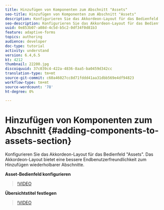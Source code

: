 ```yaml
---
title: Hinzufügen von Komponenten zum Abschnitt "Assets"
seo-title: Hinzufügen von Komponenten zum Abschnitt "Assets"
description: Konfigurieren Sie das Akkordeon-Layout für das Bedienfeld "Assets". Das Akkordeon-Layout bietet eine bessere Endbenutzerfreundlichkeit zum Hinzufügen wiederholbarer Abschnitte.
seo-description: Konfigurieren Sie das Akkordeon-Layout für das Bedienfeld "Assets". Das Akkordeon-Layout bietet eine bessere Endbenutzerfreundlichkeit zum Hinzufügen wiederholbarer Abschnitte.
uuid: 0e853b07-a08d-4c5d-b5c2-0df34f0d81b3
feature: adaptive-forms
topics: authoring
audience: developer
doc-type: tutorial
activity: understand
version: 6.4,6.5
kt: 4212
thumbnail: 22200.jpg
discoiquuid: 37c039c4-422a-4836-8aa5-ba0459d342cc
translation-type: tm+mt
source-git-commit: c60a46027cc8d71fddd41aa31dbb569e4df94823
workflow-type: tm+mt
source-wordcount: '78'
ht-degree: 0%

---
```



# Hinzufügen von Komponenten zum Abschnitt {#adding-components-to-assets-section}

Konfigurieren Sie das Akkordeon-Layout für das Bedienfeld &quot;Assets&quot;. Das Akkordeon-Layout bietet eine bessere Endbenutzerfreundlichkeit zum Hinzufügen wiederholbarer Abschnitte.

**Asset-Bedienfeld konfigurieren**

>[!VIDEO](https://video.tv.adobe.com/v/22200?quality=9&learn=on)

**Übersichtstitel festlegen**
>[!VIDEO](https://video.tv.adobe.com/v/28387)



